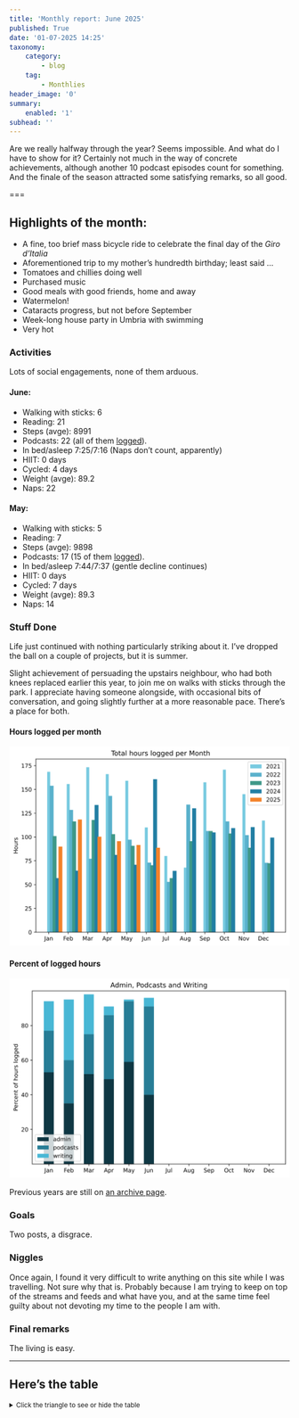 ```yaml
---
title: 'Monthly report: June 2025'
published: True
date: '01-07-2025 14:25'
taxonomy:
    category:
        - blog
    tag:
        - Monthlies
header_image: '0'
summary:
    enabled: '1'
subhead: ''
---
```


Are we really halfway through the year? Seems impossible. And what do I have to show for it? Certainly not much in the way of concrete achievements, although another 10 podcast episodes count for something. And the finale of the season attracted some satisfying remarks, so all good.

===

## Highlights of the month:
- A fine, too brief mass bicycle ride to celebrate the final day of the *Giro d’Italia*
- Aforementioned trip to my mother’s hundredth birthday; least said ...
- Tomatoes and chillies doing well
- Purchased music
- Good meals with good friends, home and away
- Watermelon!
- Cataracts progress, but not before September
- Week-long house party in Umbria with swimming
- Very hot

### Activities
Lots of social engagements, none of them arduous.

#### June: 
* Walking with sticks: 6
* Reading: 21
* Steps (avge): 8991
* Podcasts: 22 (all of them [logged](https://www.jeremycherfas.net/listens)).
* In bed/asleep 7:25/7:16 (Naps don’t count, apparently)
* HIIT: 0 days
* Cycled: 4 days
* Weight (avge): 89.2
* Naps: 22

#### May: 
* Walking with sticks: 5
* Reading: 7
* Steps (avge): 9898
* Podcasts: 17 (15 of them [logged](https://www.jeremycherfas.net/listens)).
* In bed/asleep 7:44/7:37 (gentle decline continues)
* HIIT: 0 days
* Cycled: 7 days
* Weight (avge): 89.3
* Naps: 14

### Stuff Done

Life just continued with nothing particularly striking about it. I’ve dropped the ball on a couple of projects, but it is summer.

Slight achievement of persuading the upstairs neighbour, who had both knees replaced earlier this year, to join me on walks with sticks through the park. I appreciate having someone alongside, with occasional bits of conversation, and going slightly further at a more reasonable pace. There’s a place for both.

#### Hours logged per month

![Graph of total hours worked each month since January 2021](hours-logged-2021-2025-06.svg)

#### Percent of logged hours

![Percentage of hours logged for Admin, Podcasts and Writing](percents-2025.svg)

Previous years are still on [an archive page](https://jeremycherfas.net/blog/working-life).

### Goals

Two posts, a disgrace.

### Niggles

Once again, I found it very difficult to write anything on this site while I was travelling. Not sure why that is. Probably because I am trying to keep on top of the streams and feeds and what have you, and at the same time feel guilty about not devoting my time to the people I am with.

### Final remarks

The living is easy.

----

## Here’s the table
<details>
<summary style="font-size: smaller;">Click the triangle to see or hide the table</summary>
<table class="worktable">
<thead>
<tr>
<th style="text-align: right;" class="bigrow">Month</th>
<th style="text-align: center;" class="bigrow">Total</th>
<th style="text-align: center;" class="smallrow">Daily</th>
<th style="text-align: center;"class="smallrow">Admin %</th>
<th style="text-align: center;"class="smallrow">ETP %</th>
<th style="text-align: center;"class="smallrow">Writing %</th>
<th style="text-align: center;"class="smallrow">Other %</th>
</tr>
</thead>
<tbody>
<tr>
<td style="text-align: right;">06</td>
<td style="text-align: center;">88.75</td>
<td style="text-align: center;">2.9</td>
<td style="text-align: center;">40</td>
<td style="text-align: center;">51</td>
<td style="text-align: center;">4</td>
<td style="text-align: center;">5</td>
</tr>
<tr>
<td style="text-align: right;">05</td>
<td style="text-align: center;">91.6</td>
<td style="text-align: center;">2.9</td>
<td style="text-align: center;">59</td>
<td style="text-align: center;">35</td>
<td style="text-align: center;">1</td>
<td style="text-align: center;">5</td>
</tr>
<tr>
<td style="text-align: right;">04</td>
<td style="text-align: center;">95.7</td>
<td style="text-align: center;">3.2</td>
<td style="text-align: center;">49</td>
<td style="text-align: center;">37</td>
<td style="text-align: center;">5</td>
<td style="text-align: center;">9</td>
</tr>
<tr>
<td style="text-align: right;">03</td>
<td style="text-align: center;">100.4</td>
<td style="text-align: center;">3.2</td>
<td style="text-align: center;">52</td>
<td style="text-align: center;">23</td>
<td style="text-align: center;">23</td>
<td style="text-align: center;">2</td>
</tr>
<tr>
<td style="text-align: right;">02</td>
<td style="text-align: center;">118.4</td>
<td style="text-align: center;">4.6</td>
<td style="text-align: center;">35</td>
<td style="text-align: center;">25</td>
<td style="text-align: center;">35</td>
<td style="text-align: center;">5</td>
</tr>
<tr>
<td style="text-align: right;">2025-01</td>
<td style="text-align: center;">90.0</td>
<td style="text-align: center;">4.1</td>
<td style="text-align: center;">53</td>
<td style="text-align: center;">24</td>
<td style="text-align: center;">17</td>
<td style="text-align: center;">6</td>
</tr>
</tbody>
</table>
</details>